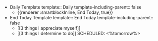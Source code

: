 - Daily Template
  template:: Daily
  template-including-parent:: false
	- {{renderer :smartblockInline, End Today, true}}
- End Today Template
  template:: End Today
  template-including-parent:: false
	- [[3 things I appreciate myself]]
	- [[3 things I determine to do]]
	  SCHEDULED: <%tomorrow%>
